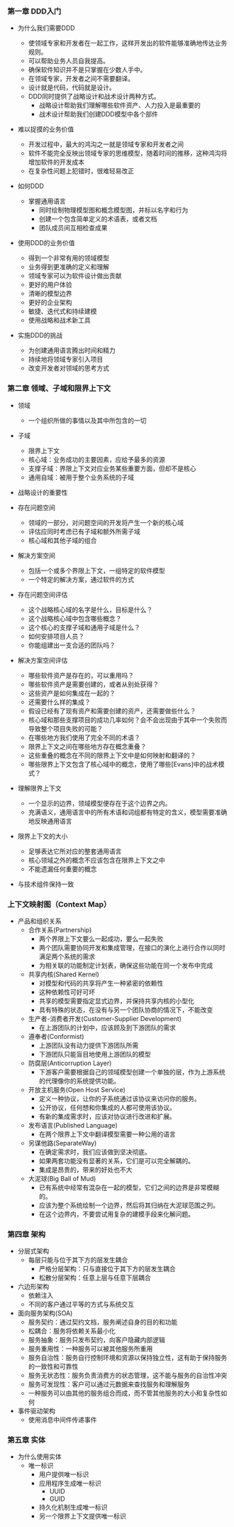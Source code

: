### 第一章 DDD入门
* 为什么我们需要DDD
  * 使领域专家和开发者在一起工作，这样开发出的软件能够准确地传达业务规则。
  * 可以帮助业务人员自我提高。
  * 确保软件知识并不是只掌握在少数人手中。
  * 在领域专家，开发者之间不需要翻译。
  * 设计就是代码，代码就是设计。
  * DDD同时提供了战略设计和战术设计两种方式。
    * 战略设计帮助我们理解哪些软件资产、人力投入是最重要的
    * 战术设计帮助我们创建DDD模型中各个部件
* 难以捉摸的业务价值
  * 开发过程中，最大的鸿沟之一就是领域专家和开发者之间
  * 软件不能完全反映出领域专家的思维模型，随着时间的推移，这种鸿沟将增加软件的开发成本
  * 在复杂性问题上犯错时，很难轻易改正

* 如何DDD
  * 掌握通用语言
    * 同时绘制物理模型图和概念模型图，并标以名字和行为
    * 创建一个包含简单定义的术语表，或者文档
    * 团队成员间互相检查成果
* 使用DDD的业务价值
  * 得到一个非常有用的领域模型
  * 业务得到更准确的定义和理解
  * 领域专家可以为软件设计做出贡献
  * 更好的用户体验
  * 清晰的模型边界
  * 更好的企业架构
  * 敏捷、迭代式和持续建模
  * 使用战略和战术新工具

* 实施DDD的挑战
  * 为创建通用语言腾出时间和精力
  * 持续地将领域专家引入项目
  * 改变开发者对领域的思考方式

### 第二章 领域、子域和限界上下文
* 领域
  * 一个组织所做的事情以及其中所包含的一切
* 子域
  * 限界上下文
  * 核心域：业务成功的主要因素，应给予最多的资源
  * 支撑子域：界限上下文对应业务某些重要方面，但却不是核心
  * 通用自域：被用于整个业务系统的子域
* 战略设计的重要性
* 存在问题空间
  * 领域的一部分，对问题空间的开发将产生一个新的核心域
  * 评估应同时考虑已有子域和额外所需子域
  * 核心域和其他子域的组合
* 解决方案空间
  * 包括一个或多个界限上下文，一组特定的软件模型
  * 一个特定的解决方案，通过软件的方式
* 存在问题空间评估
  * 这个战略核心域的名字是什么，目标是什么？
  * 这个战略核心域中包含哪些概念？
  * 这个核心的支撑子域和通用子域是什么？
  * 如何安排项目人员？
  * 你能组建出一支合适的团队吗？
* 解决方案空间评估
  * 哪些软件资产是存在的，可以重用吗？
  * 哪些软件资产是需要创建的，或者从别处获得？
  * 这些资产是如何集成在一起的？
  * 还需要什么样的集成？
  * 假设已经有了现有资产和需要创建的资产，还需要做些什么？
  * 核心域和那些支撑项目的成功几率如何？会不会出现由于其中一个失败而导致整个项目失败的可能？
  * 在哪些地方我们使用了完全不同的术语？
  * 限界上下文之间在哪些地方存在概念重叠？
  * 这些重叠的概念在不同的限界上下文中是如何映射和翻译的？
  * 哪些限界上下文包含了核心域中的概念，使用了哪些[Evans]中的战术模式？

* 理解限界上下文
  * 一个显示的边界，领域模型便存在于这个边界之内。
  * 充满语义，通用语言中的所有术语和词组都有特定的含义，模型需要准确地反映通用语言
* 限界上下文的大小
  * 足够表达它所对应的整套通用语言
  * 核心领域之外的概念不应该包含在限界上下文之中
  * 不能遗漏任何重要的概念
* 与技术组件保持一致

### 上下文映射图（Context Map）
* 产品和组织关系
  * 合作关系(Partnership)
    * 两个界限上下文要么一起成功，要么一起失败
    * 两个团队需要协同开发和集成管理，在接口的演化上进行合作以同时满足两个系统的需求
    * 为相关联的功能制定计划表，确保这些功能在同一个发布中完成
  * 共享内核(Shared Kernel)
    * 对模型和代码的共享将产生一种紧密的依赖性
    * 这种依赖性可好可坏
    * 共享的模型需要指定显式边界，并保持共享内核的小型化
    * 具有特殊的状态，在没有与另一个团队协商的情况下，不能改变
  * 生产者-消费者开发(Customer-Supplier Development)
    * 在上游团队的计划中，应该顾及到下游团队的需求
  * 遵奉者(Conformist)
    * 上游团队没有动力提供下游团队所需
    * 下游团队只能盲目地使用上游团队的模型
  * 防腐层(Anticorruption Layer)
    * 下游客户需要根据自己的领域模型创建一个单独的层，作为上游系统的代理像你的系统提供功能。
  * 开放主机服务(Open Host Service)
    * 定义一种协议，让你的子系统通过该协议来访问你的服务。
    * 公开协议，任何想和你集成的人都可使用该协议。
    * 有新的集成需求时，应该对协议进行改进和扩展。
  * 发布语言(Published Language)
    * 在两个限界上下文中翻译模型需要一种公用的语言
  * 另谋他路(SeparateWay)
    * 在确定需求时，我们应该做到坚决彻底。
    * 如果两套功能没有显著的关系，它们是可以完全解耦的。
    * 集成是昂贵的，带来的好处也不大
  * 大泥球(Big Ball of Mud)
    * 已有系统中经常有混杂在一起的模型，它们之间的边界是非常模糊的。
    * 应该为整个系统绘制一个边界，然后将其归纳在大泥球范围之列。
    * 在这个边界内，不要尝试用复杂的建模手段来化解问题。

### 第四章 架构
* 分层式架构
  * 每层只能与位于其下方的层发生耦合
    * 严格分层架构：只与直接位于其下方的层发生耦合
    * 松散分层架构：任意上层与任意下层耦合
* 六边形架构
  * 依赖注入
  * 不同的客户通过平等的方式与系统交互
* 面向服务架构(SOA)
  * 服务契约：通过契约文档，服务阐述自身的目的和功能
  * 松耦合：服务将依赖关系最小化
  * 服务抽象：服务只发布契约，向客户隐藏内部逻辑
  * 服务重用性：一种服务可以被其他服务所重用
  * 服务自治性：服务自行控制环境和资源以保持独立性，这有助于保持服务的一致性和可靠性
  * 服务无状态性：服务负责消费方的状态管理，这不能与服务的自治性冲突
  * 服务可发现性：客户可以通过元数据来查找服务和理解服务
  * 一种服务可以由其他的服务组合而成，而不管其他服务的大小和复杂性如何
* 事件驱动架构
  * 使用消息中间件传递事件

### 第五章 实体
* 为什么使用实体
  * 唯一标识
    * 用户提供唯一标识
    * 应用程序生成唯一标识
      * UUID
      * GUID
    * 持久化机制生成唯一标识
    * 另一个限界上下文提供唯一标识